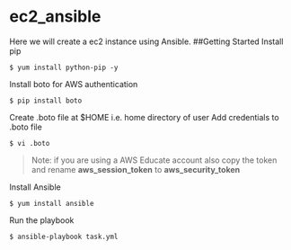 # ec2_ansible
  Here we will create a ec2 instance using Ansible.
##Getting Started
Install pip 
```
$ yum install python-pip -y
```
Install boto for AWS authentication
```
$ pip install boto
```
Create .boto file at $HOME i.e. home directory of user
Add credentials to .boto file
```
$ vi .boto
```
> Note: if you are using a AWS Educate account also copy the token and rename **aws_session_token** to **aws_security_token**

Install Ansible
```
$ yum install ansible
```
Run the playbook
```
$ ansible-playbook task.yml
```
